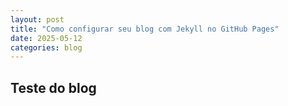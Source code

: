 ```yaml
---
layout: post
title: "Como configurar seu blog com Jekyll no GitHub Pages"
date: 2025-05-12
categories: blog
---
```


## Teste do blog
